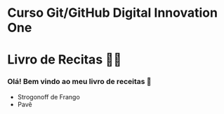# Curso Git/GitHub Digital Innovation One

# Livro de Recitas 👨‍🍳

### Olá! Bem vindo ao meu livro de receitas 👋

* Strogonoff de Frango
* Pavê

